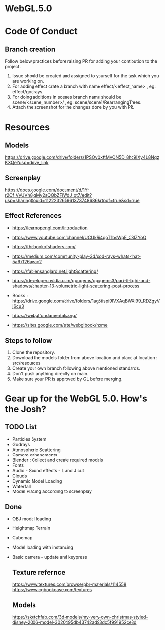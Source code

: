 # WebGL.5.0

# Code Of Conduct 
## Branch creation 
Follow below practices before raising PR for adding your contibution to the project.

1. Issue should be created and assigned to yourself for the task which you are working on.
2. For adding effect crate a branch with name effect/<effect_name> , eg: effect/godrays.
3. For doing additions in scenes branch name should be scene/<scene_number>/<addition> , eg: scene/scene1/RearrangingTrees.
4. Attach the screenshot for the changes done by you with PR.



# Resources 

## Models 
https://drive.google.com/drive/folders/1PSOvQxftMvON5D_8hc9IXy4L8NqzKXQe?usp=drive_link

## Screenplay
https://docs.google.com/document/d/1Y-r2Cf_VyUVh8jqMy2sQQbZFiWdJ_ot7/edit?usp=sharing&ouid=112223265961373748686&rtpof=true&sd=true

## Effect References
* https://learnopengl.com/Introduction
* https://www.youtube.com/channel/UCUkRj4qoT1bsWpE_C8lZYoQ
* https://thebookofshaders.com/
* https://medium.com/community-play-3d/god-rays-whats-that-5a67f26aeac2
* https://fabiensanglard.net/lightScattering/
* https://developer.nvidia.com/gpugems/gpugems3/part-ii-light-and-shadows/chapter-13-volumetric-light-scattering-post-process
* Books : https://drive.google.com/drive/folders/1ag5tispi9lVXAqBWXi99_RDZgyVj6cu3

* https://webglfundamentals.org/
* https://sites.google.com/site/webglbook/home

## Steps to follow 
1. Clone the repository.
2. Download the models folder from above location and place at location : src/resources
3. Create your own branch following above mentioned standards.
4. Don't push anything directly on main.
5. Make sure your PR is approved by GL before merging.



# Gear up for the WebGL 5.0. How's the Josh?


## TODO List
* Particles System
* Godrays
* Atmospheric Scattering
* Camera enhancments
* Blender : Collect and create required models
* Fonts
* Audio - Sound effects - L and J cut
* Clouds
* Dynamic Model Loading
* Waterfall
* Model Placing according to screenplay

## Done 
* OBJ model loading
* Heightmap Terrain
* Cubemap
* Model loading with instancing
* Basic camera - update and keypress

  ## Texture refernce
  https://www.textures.com/browse/pbr-materials/114558
  https://www.cgbookcase.com/textures

  ## Models
  https://sketchfab.com/3d-models/my-very-own-christmas-styled-disney-2006-model-3020495db43742ad93dc5f991952ce8d
  





